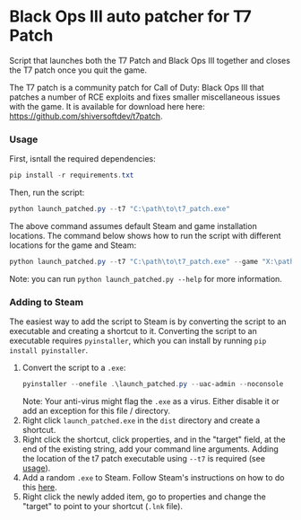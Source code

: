 # Black Ops III auto patcher for T7 Patch
Script that launches both the T7 Patch and Black Ops III together and closes the T7 patch once you quit the game.

The T7 patch is a community patch for Call of Duty: Black Ops III that patches a number of RCE exploits and fixes smaller miscellaneous issues with the game. It is available for download here here: https://github.com/shiversoftdev/t7patch.

### Usage
First, isntall the required dependencies:
```ps1
pip install -r requirements.txt
```

Then, run the script:
```ps1
python launch_patched.py --t7 "C:\path\to\t7_patch.exe"
```

The above command assumes default Steam and game installation locations. The command below shows how to run the script with different locations for the game and Steam:
```ps1
python launch_patched.py --t7 "C:\path\to\t7_patch.exe" --game "X:\path\to\BlackOps3.exe" --steam "Y:\path\to\Steam.exe"
```

Note: you can run `python launch_patched.py --help` for more information.

### Adding to Steam
The easiest way to add the script to Steam is by converting the script to an executable and creating a shortcut to it. Converting the script to an executable requires `pyinstaller`, which you can install by running `pip install pyinstaller`. 

1. Convert the script to a `.exe`:
    ```ps1
    pyinstaller --onefile .\launch_patched.py --uac-admin --noconsole
    ```
    Note: Your anti-virus might flag the `.exe` as a virus. Either disable it or add an exception for this file / directory.
2. Right click `launch_patched.exe` in the `dist` directory and create a shortcut.
3. Right click the shortcut, click properties, and in the "target" field, at the end of the existing string, add your command line arguments. Adding the location of the t7 patch executable using `--t7` is required (see [usage](#usage)).
4. Add a random `.exe` to Steam. Follow Steam's instructions on how to do this [here](https://help.steampowered.com/en/faqs/view/4B8B-9697-2338-40EC).
5. Right click the newly added item, go to properties and change the "target" to point to your shortcut (`.lnk` file).

